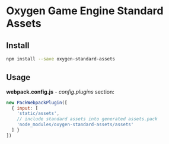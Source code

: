 # Oxygen Game Engine Standard Assets

## Install
```bash
npm install --save oxygen-standard-assets
```

## Usage
**webpack.config.js** - *config.plugins* section:
```javascript
new PackWebpackPlugin([
  { input: [
    'static/assets',
    // include standard assets into generated assets.pack
    'node_modules/oxygen-standard-assets/assets'
  ] }
])
```
